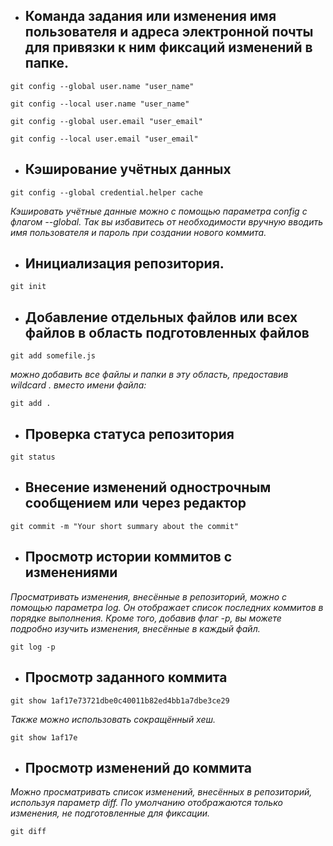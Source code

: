 * ## Команда задания или изменения имя пользователя и адреса электронной почты для привязки к ним фиксаций изменений в папке.
```
git config --global user.name "user_name"

git config --local user.name "user_name"

git config --global user.email "user_email"

git config --local user.email "user_email"
```
* ## Кэширование учётных данных
```
git config --global credential.helper cache
```
*Кэшировать учётные данные можно с помощью параметра config с флагом --global. Так вы избавитесь от необходимости вручную вводить имя пользователя и пароль при создании нового коммита.*

* ## Инициализация репозитория.
```
git init
```
* ## Добавление отдельных файлов или всех файлов в область подготовленных файлов
~~~
git add somefile.js
~~~
*можно добавить все файлы и папки в эту область, предоставив wildcard . вместо имени файла:*
~~~
git add .
~~~
* ## Проверка статуса репозитория
```
git status
```
* ## Внесение изменений однострочным сообщением или через редактор
```
git commit -m "Your short summary about the commit" 
```
* ## Просмотр истории коммитов с изменениями
*Просматривать изменения, внесённые в репозиторий, можно с помощью параметра log. Он отображает список последних коммитов в порядке выполнения. Кроме того, добавив флаг -p, вы можете подробно изучить изменения, внесённые в каждый файл.*
```
git log -p
```
* ## Просмотр заданного коммита
```
git show 1af17e73721dbe0c40011b82ed4bb1a7dbe3ce29
```
*Также можно использовать сокращённый хеш.*
```
git show 1af17e
```
* ## Просмотр изменений до коммита
*Можно просматривать список изменений, внесённых в репозиторий, используя параметр diff. По умолчанию отображаются только изменения, не подготовленные для фиксации.*
```
git diff
```
